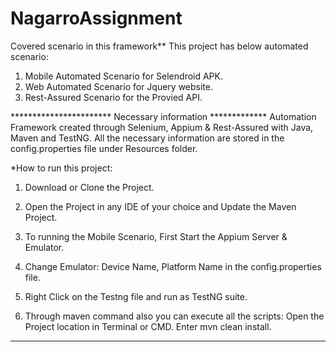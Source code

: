 # NagarroAssignment
Covered scenario in this framework** This project has below automated scenario:
1) Mobile Automated Scenario for Selendroid APK.
2) Web Automated Scenario for Jquery website.
3) Rest-Assured Scenario for the Provied API.

*********************** Necessary information ************* 
Automation Framework created through Selenium, Appium & Rest-Assured with Java, Maven and TestNG. All the necessary information are stored in the config.properties file under Resources folder.

*How to run this project:
1) Download or Clone the Project.
2) Open the Project in any IDE of your choice and Update the Maven Project.
3) To running the Mobile Scenario, First Start the Appium Server & Emulator.
4) Change Emulator: Device Name, Platform Name in the config.properties file.
5) Right Click on the Testng file and run as TestNG suite.

6) Through maven command also you can execute all the scripts: Open the Project location in Terminal or CMD. Enter mvn clean install.

***********************************************************

